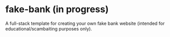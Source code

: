 # fake-bank (in progress)
A full-stack template for creating your own fake bank website (intended for educational/scambaiting purposes only).
